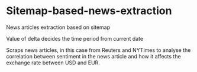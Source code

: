 # Sitemap-based-news-extraction
News articles extraction based on sitemap 

Value of delta decides the time period from current date

Scraps news articles, in this case from Reuters and NYTimes to analyse the correlation between sentiment in the news article and how it affects the exchange rate between USD and EUR.

